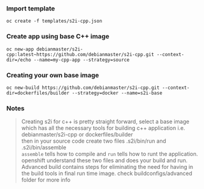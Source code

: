 ###  Import template      
`oc create -f templates/s2i-cpp.json`

### Create app using base C++ image

`oc new-app debianmaster/s2i-cpp:latest~https://github.com/debianmaster/s2i-cpp.git --context-dir=/echo --name=my-cpp-app --strategy=source`

###  Creating your own base image   
`oc new-build https://github.com/debianmaster/s2i-cpp.git --context-dir=dockerfiles/builder --strategy=docker --name=s2i-base`



### Notes
> Creating s2i for c++ is pretty straight forward,  select a base image which has all the necessary tools for building c++ application  i.e.    debianmaster/s2i-cpp  or   dockerfiles/builder   
then in your source code create two files  .s2i/bin/run   and .s2i/bin/assemble   
`assemble` tells how to compile and `run` tells how to runt the application.   openshift understand these two files and does your build and run.    
Advanced build contains steps for eliminating the need for having in the build tools in final run time image. check  buildconfigs/advanced folder for more info 


